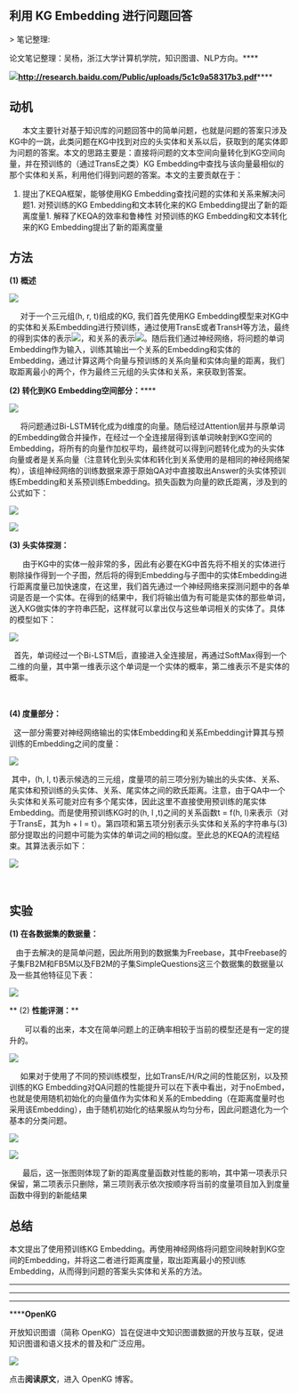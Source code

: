 
## 利用 KG Embedding 进行问题回答

&gt; 笔记整理: 

论文笔记整理：吴杨，浙江大学计算机学院，知识图谱、NLP方向。****

![](img/利用-KG-Embedding-进行问题回答.md_1.png)**http://research.baidu.com/Public/uploads/5c1c9a58317b3.pdf******

## 

## **动机**

      本文主要针对基于知识库的问题回答中的简单问题，也就是问题的答案只涉及KG中的一跳，此类问题在KG中找到对应的头实体和关系以后，获取到的尾实体即为问题的答案。本文的思路主要是：直接将问题的文本空间向量转化到KG空间向量，并在预训练的（通过TransE之类）KG Embedding中查找与该向量最相似的那个实体和关系，利用他们得到问题的答案。本文的主要贡献在于：
1. 提出了KEQA框架，能够使用KG Embedding查找问题的实体和关系来解决问题1. 对预训练的KG Embedding和文本转化来的KG Embedding提出了新的距离度量1. 解释了KEQA的效率和鲁棒性
对预训练的KG Embedding和文本转化来的KG Embedding提出了新的距离度量

## **方法**

**(1) 概述**

![](img/利用-KG-Embedding-进行问题回答.md_2.png)

     对于一个三元组(h, r, t)组成的KG, 我们首先使用KG Embedding模型来对KG中的实体和关系Embedding进行预训练，通过使用TransE或者TransH等方法，最终的得到实体的表示![](img/利用-KG-Embedding-进行问题回答.md_3.png)，和关系的表示![](img/利用-KG-Embedding-进行问题回答.md_4.png)。随后我们通过神经网络，将问题的单词Embedding作为输入，训练其输出一个关系的Embedding和实体的Embedding，通过计算这两个向量与预训练的关系向量和实体向量的距离，我们取距离最小的两个，作为最终三元组的头实体和关系，来获取到答案。

**(2) ****转化到****KG ****Embedding****空间部分：******

![](img/利用-KG-Embedding-进行问题回答.md_5.png)

     将问题通过Bi-LSTM转化成为d维度的向量。随后经过Attention层并与原单词的Embedding做合并操作，在经过一个全连接层得到该单词映射到KG空间的Embedding，将所有的向量作加权平均，最终就可以得到问题转化成为的头实体向量或者是关系向量（注意转化到头实体和转化到关系使用的是相同的神经网络架构），该组神经网络的训练数据来源于原始QA对中直接取出Answer的头实体预训练Embedding和关系预训练Embedding。损失函数为向量的欧氏距离，涉及到的公式如下：

![](img/利用-KG-Embedding-进行问题回答.md_6.png)

![](img/利用-KG-Embedding-进行问题回答.md_7.png)



**(3) ****头实体探测：******

      由于KG中的实体一般非常的多，因此有必要在KG中首先将不相关的实体进行剔除操作得到一个子图，然后将的得到Embedding与子图中的实体Embedding进行距离度量已加快速度，在这里，我们首先通过一个神经网络来探测问题中的各单词是否是一个实体。在得到的结果中，我们将输出值为有可能是实体的那些单词，送入KG做实体的字符串匹配，这样就可以拿出仅与这些单词相关的实体了。具体的模型如下：

![](img/利用-KG-Embedding-进行问题回答.md_8.png)



  首先，单词经过一个Bi-LSTM后，直接进入全连接层，再通过SoftMax得到一个二维的向量，其中第一维表示这个单词是一个实体的概率，第二维表示不是实体的概率。 

 

**(4) ****度量部分：******

  这一部分需要对神经网络输出的实体Embedding和关系Embedding计算其与预训练的Embedding之间的度量：

![](img/利用-KG-Embedding-进行问题回答.md_9.png)

 其中，(h, l, t)表示候选的三元组，度量项的前三项分别为输出的头实体、关系、尾实体和预训练的头实体、关系、尾实体之间的欧氏距离。注意，由于QA中一个头实体和关系可能对应有多个尾实体，因此这里不直接使用预训练的尾实体Embedding。而是使用预训练KG时的(h, l ,t)之间的关系函数t = f(h, l)来表示（对于TransE，其为h + l = t）。第四项和第五项分别表示头实体和关系的字符串与(3)部分提取出的问题中可能为实体的单词之间的相似度。至此总的KEQA的流程结束。其算法表示如下：

![](img/利用-KG-Embedding-进行问题回答.md_10.png)

 

## **实验**

**(1) ****在各数据集的数据量：******

   由于去解决的是简单问题，因此所用到的数据集为Freebase，其中Freebase的子集FB2M和FB5M以及FB2M的子集SimpleQuestions这三个数据集的数据量以及一些其他特征见下表：

![](img/利用-KG-Embedding-进行问题回答.md_11.png)

** (2) ****性能评测：******

       可以看的出来，本文在简单问题上的正确率相较于当前的模型还是有一定的提升的。

![](img/利用-KG-Embedding-进行问题回答.md_12.png)

     如果对于使用了不同的预训练模型，比如TransE/H/R之间的性能区别，以及预训练的KG Embedding对QA问题的性能提升可以在下表中看出，对于noEmbed，也就是使用随机初始化的向量值作为实体和关系的Embedding（在距离度量时也采用该Embedding），由于随机初始化的结果服从均匀分布，因此问题退化为一个基本的分类问题。

![](img/利用-KG-Embedding-进行问题回答.md_13.png)

![](img/利用-KG-Embedding-进行问题回答.md_14.png)

      最后，这一张图则体现了新的距离度量函数对性能的影响，其中第一项表示只保留，第二项表示只删除，第三项则表示依次按顺序将当前的度量项目加入到度量函数中得到的新能结果

## **总结**

本文提出了使用预训练KG Embedding。再使用神经网络将问题空间映射到KG空间的Embedding，并将这二者进行距离度量，取出距离最小的预训练Embedding，从而得到问题的答案头实体和关系的方法。

****

****

********

******OpenKG**



开放知识图谱（简称 OpenKG）旨在促进中文知识图谱数据的开放与互联，促进知识图谱和语义技术的普及和广泛应用。

![](img/利用-KG-Embedding-进行问题回答.md_15.jpeg)

点击**阅读原文**，进入 OpenKG 博客。
